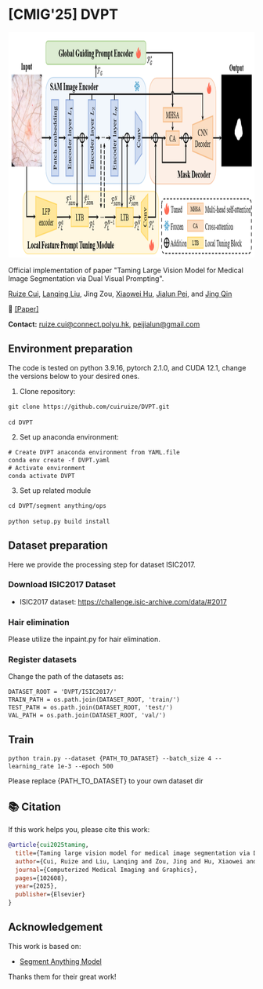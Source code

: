 # [CMIG'25] DVPT

<div align=center>
<img src="assets/overview.png" height=460 width=750>
</div>

Official implementation of paper "Taming Large Vision Model for Medical Image Segmentation via Dual Visual Prompting".

[Ruize Cui](https://scholar.google.com/citations?hl=zh-CN&user=rAcxfuUAAAAJ), [Lanqing Liu](https://scholar.google.com/citations?user=36Is6IwAAAAJ&hl=zh-CN), Jing Zou, [Xiaowei Hu](https://scholar.google.com/citations?user=tUb4J0kAAAAJ&hl=en), [Jialun Pei](https://scholar.google.com/citations?user=1lPivLsAAAAJ&hl=en), and [Jing Qin](https://harry-qinjing.github.io/)

👀 [[Paper]](https://www.sciencedirect.com/science/article/abs/pii/S089561112500117X)

**Contact:** ruize.cui@connect.polyu.hk, peijialun@gmail.com


## Environment preparation
The code is tested on python 3.9.16, pytorch 2.1.0, and CUDA 12.1, change the versions below to your desired ones.
1. Clone repository:
```shell
git clone https://github.com/cuiruize/DVPT.git

cd DVPT
```
   
2. Set up anaconda environment:
```shell
# Create DVPT anaconda environment from YAML.file
conda env create -f DVPT.yaml
# Activate environment
conda activate DVPT
```

3. Set up related module
```shell
cd DVPT/segment anything/ops

python setup.py build install
```

## Dataset preparation

Here we provide the processing step for dataset ISIC2017.

### Download ISIC2017 Dataset
- ISIC2017 dataset: https://challenge.isic-archive.com/data/#2017
### Hair elimination
Please utilize the inpaint.py for hair elimination.
### Register datasets
Change the path of the datasets as:
```shell
DATASET_ROOT = 'DVPT/ISIC2017/'
TRAIN_PATH = os.path.join(DATASET_ROOT, 'train/')
TEST_PATH = os.path.join(DATASET_ROOT, 'test/')
VAL_PATH = os.path.join(DATASET_ROOT, 'val/')
```

## Train

```shell
python train.py --dataset {PATH_TO_DATASET} --batch_size 4 --learning_rate 1e-3 --epoch 500
```

Please replace {PATH_TO_DATASET} to your own dataset dir

## 📚 Citation

If this work helps you, please cite this work:

```bibtex
@article{cui2025taming,
  title={Taming large vision model for medical image segmentation via Dual Visual Prompt Tuning},
  author={Cui, Ruize and Liu, Lanqing and Zou, Jing and Hu, Xiaowei and Pei, Jialun and Qin, Jing},
  journal={Computerized Medical Imaging and Graphics},
  pages={102608},
  year={2025},
  publisher={Elsevier}
}
```

## Acknowledgement
This work is based on:

- [Segment Anything Model](https://github.com/facebookresearch/segment-anything)

Thanks them for their great work!
